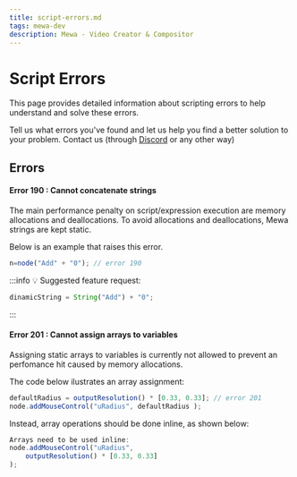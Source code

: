 ```yaml
---
title: script-errors.md
tags: mewa-dev
description: Mewa - Video Creator & Compositor
---
```


# Script Errors

This page provides detailed information about scripting errors to help understand and solve these errors.

Tell us what errors you've found and let us help you find a better solution to your problem. Contact us (through [Discord](https://discord.gg/wZ884Bhm) or any other way)


## Errors


#### Error 190 : Cannot concatenate strings

The main performance penalty on script/expression execution are memory allocations and deallocations.
To avoid allocations and deallocations, Mewa strings are kept static.

Below is an example that raises this error.

```javascript
n=node("Add" + "0"); // error 190
```

:::info
:bulb: Suggested feature request:
```javascript
dinamicString = String("Add") + "0";
```
:::

#### Error 201 : Cannot assign arrays to variables

Assigning static arrays to variables is currently not allowed to prevent an perfomance hit caused by memory allocations.

The code below ilustrates an array assignment:
```javascript
defaultRadius = outputResolution() * [0.33, 0.33]; // error 201 
node.addMouseControl("uRadius", defaultRadius );
```
Instead, array operations should be done inline, as shown below: 
```javascript
Arrays need to be used inline:
node.addMouseControl("uRadius", 
    outputResolution() * [0.33, 0.33]
);
```

